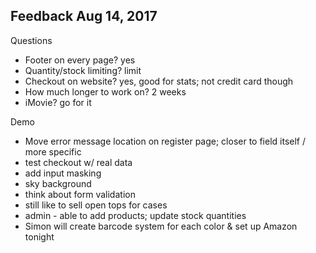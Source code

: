 ## Feedback Aug 14, 2017 ##

Questions
* Footer on every page? yes
* Quantity/stock limiting? limit
* Checkout on website? yes, good for stats; not credit card though
* How much longer to work on? 2 weeks
* iMovie? go for it

Demo
* Move error message location on register page; closer to field itself / more specific
* test checkout w/ real data
* add input masking
* sky background
* think about form validation
* still like to sell open tops for cases
* admin - able to add products; update stock quantities
* Simon will create barcode system for each color & set up Amazon tonight